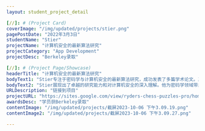 ```yaml
---
layout: student_project_detail

[//]: # (Project Card)
coverImage: "/img/updated/projects/stier.png"
pagePostDate: "2022年3月3日"
studentName: "Stier"
projectName: "计算机安全的最新算法研究"
projectCategory: "App Development"
projectDesc: "Berkeley录取"

[//]: # (Project Page/Showcase)
headerTitle: "计算机安全的最新算法研究"
bodyText1: "Stier专注于密码学与计算机安全的最新算法研究，成功发表了多篇学术论文。其在这一领域的杰出贡献使他获得了Berkeley研究生的入学资格。"
bodyText2: "Stier展现出了卓越的研究能力和对计算机安全的深入理解。他为密码学领域带来的新思维和贡献让Berkeley更为骄傲。我们期待他在未来能继续带来更多的创新成果。"
URLDescription: "链接到项目"
projectURL: "https://sites.google.com/view/ryders-chess-puzzles-pro/home"
awardsDesc: "学员获Berkeley录取"
contentImage: "/img/updated/projects/截屏2023-10-06 下午3.09.19.png"
contentImage2: "/img/updated/projects/截屏2023-10-06 下午3.09.27.png"

---
```


